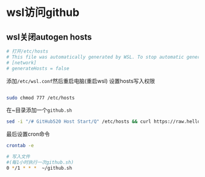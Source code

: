 # wsl访问github

## wsl关闭autogen hosts

```bash
# 打开/etc/hosts
# This file was automatically generated by WSL. To stop automatic generation of this file, add the following entry to /etc/wsl.conf:
# [network]
# generateHosts = false
```

添加`/etc/wsl.conf`然后重启电脑(重启wsl)
设置hosts写入权限

```bash

sudo chmod 777 /etc/hosts
```

在~目录添加一个`github.sh`

```bash
sed -i "/# GitHub520 Host Start/Q" /etc/hosts && curl https://raw.hellogithub.com/hosts >> /etc/hosts
```

最后设置cron命令

```bash
crontab -e

# 写入文件
#(每1小时执行一次github.sh)
0 */1 * * *  ~/github.sh

```
